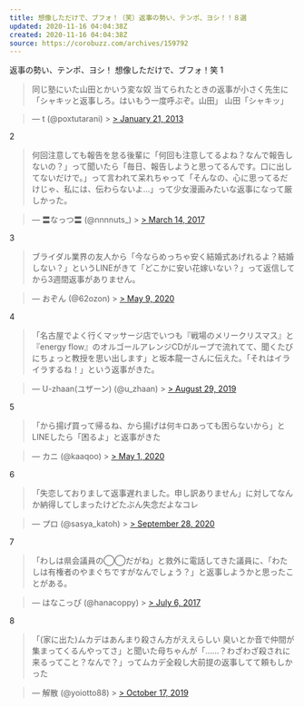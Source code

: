 ```yaml
---
title: 想像しただけで、ブフォ！（笑）返事の勢い、テンポ、ヨシ！！８選
updated: 2020-11-16 04:04:38Z
created: 2020-11-16 04:04:38Z
source: https://corobuzz.com/archives/159792
---
```


返事の勢い、テンポ、ヨシ！
想像しただけで、ブフォ！笑
1
> 同じ塾にいた山田とかいう変な奴
> 当てられたときの返事が小さく先生に
> 「シャキッと返事しろ。はいもう一度呼ぶぞ。山田」
> 山田「シャキッ」

> — t (@poxtutarani) > [> January 21, 2013](https://twitter.com/poxtutarani/status/293338822954078208?ref_src=twsrc%5Etfw)

2

> 何回注意しても報告を怠る後輩に「何回も注意してるよね？なんで報告しないの？」って聞いたら「毎日、報告しようと思ってるんです。口に出してないだけで。」って言われて呆れちゃって「そんなの、心に思ってるだけじゃ、私には、伝わらないよ…」って少女漫画みたいな返事になって厳しかった。

> — 〓なっつ〓 (@nnnnuts_) > [> March 14, 2017](https://twitter.com/nnnnuts_/status/841612552786206720?ref_src=twsrc%5Etfw)

3

> ブライダル業界の友人から「今ならめっちゃ安く結婚式あげれるよ？結婚しない？」というLINEがきて「どこかに安い花嫁いない？」って返信してから3週間返事がありません。

> — おぞん (@62ozon) > [> May 9, 2020](https://twitter.com/62ozon/status/1259085020905365505?ref_src=twsrc%5Etfw)

4

> 「名古屋でよく行くマッサージ店でいつも『戦場のメリークリスマス』と『energy flow』のオルゴールアレンジCDがループで流れてて、聞くたびにちょっと教授を思い出します」と坂本龍一さんに伝えた。「それはイライラするね！」という返事がきた。

> — U-zhaan(ユザーン) (@u_zhaan) > [> August 29, 2019](https://twitter.com/u_zhaan/status/1167099953702825984?ref_src=twsrc%5Etfw)

5
> 「から揚げ買って帰るね、から揚げは何キロあっても困らないから」とLINEしたら「困るよ」と返事がきた

> — カニ (@kaaqoo) > [> May 1, 2020](https://twitter.com/kaaqoo/status/1256141341064495105?ref_src=twsrc%5Etfw)

6
> 「失恋しておりまして返事遅れました。申し訳ありません」に対してなんか納得してしまったけどたぶん失念だよなコレ

> — プロ (@sasya_katoh) > [> September 28, 2020](https://twitter.com/sasya_katoh/status/1310510175820808192?ref_src=twsrc%5Etfw)

7
> 「わしは県会議員の◯◯だがね」と救外に電話してきた議員に、「わたしは有権者のやまぐちですがなんでしょう？」と返事しようかと思ったことがある。

> — はなこっぴ (@hanacoppy) > [> July 6, 2017](https://twitter.com/hanacoppy/status/882795774509105152?ref_src=twsrc%5Etfw)

8

> 「(家に出た)ムカデはあんまり殺さん方がええらしい 臭いとか音で仲間が集まってくるんやってさ」と聞いた母ちゃんが「……？わざわざ殺されに来るってこと？なんで？」ってムカデ全殺し大前提の返事してて頼もしかった

> — 解散 (@yoiotto88) > [> October 17, 2019](https://twitter.com/yoiotto88/status/1184777478532845568?ref_src=twsrc%5Etfw)